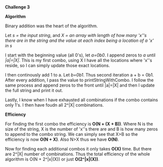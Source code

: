 <h><b>Challenge 3</b><h>

<b>Algorithm</b>

Binary addition was the heart of the algorithm.

Let <i>s = the input string</i>, and <i>X = an array with length of how many 'x''s there are in the string and the value at each index being a location of a 'x' in s</i>

I start with the beginning value (all 0's), let <i>a=0b0</i>. I append zeros to <i>a</i> until <i>|a|=|X|</i>. This is my first combo, using X I have all the locations where 'x''s reside, so I can simply update those exact locations. 

I then continously add 1 to a. Let <i>b=0b1</i>. Thus second iteration a + b = 0b1. After every addition, I pass the value to printStringWithCombo. I follow the same process and append zeros to the front until |a|=|X| and then I update the full string and print it out. 

Lastly, I know when I have exhausted all combinations if the combo contains only 1's. I then have foudn all 2^|X| combinations.

<b>Efficiency</b>

For finding the first combo the efficiency is <b>O(N + (X + B))</b>. Where N is the size of the string, X is the number of 'x''s there are and B is how many zeros to append to the combo string. We can simply see that X>B so the efficiency is now <b>O(N + X)</b>. Also N>X thus we have <b>O(N)</b>.

Now for finding each additional combos it only takes <b>O(X)</b> time. But there are 2^|X| number of combinations. 
Thus the total efficiency of the whole algorithm is O(N + 2^|x|(X)) or just <b>O(2^|x|(X))</b>.

